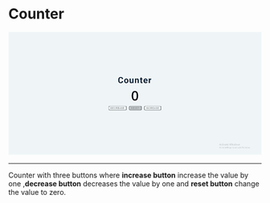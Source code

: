 # **Counter**

![counter](./counter.gif)

___

Counter with three buttons where **increase button** increase the value by one ,**decrease button** decreases the value by one and **reset button** change the value to zero.
